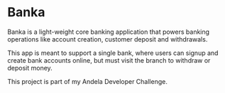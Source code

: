 # Banka

Banka is a light-weight core banking application that powers banking
operations like account creation, customer deposit and withdrawals.

This app is meant to support a single bank, where users can signup and
create bank accounts online, but must visit the branch to withdraw or
deposit money.

This project is part of my Andela Developer Challenge.
